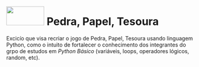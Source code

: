 # <img src="https://cdn.jsdelivr.net/gh/devicons/devicon/icons/python/python-original-wordmark.svg" width="100" height="50"/> Pedra, Papel, Tesoura
Excicío que visa recriar o jogo de Pedra, Papel, Tesoura usando linguagem Python, como o intuito de fortalecer o conhecimento dos integrantes do grpo de estudos em *Python Básico* (variáveis, loops, operadores lógicos, random, etc).
